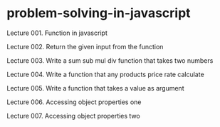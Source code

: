 # problem-solving-in-javascript

Lecture 001. Function in javascript

Lecture 002. Return the given input from the function

Lecture 003. Write a sum sub mul div function that takes two numbers

Lecture 004. Write a function that any products price rate calculate

Lecture 005. Write a function that takes a value as argument

Lecture 006. Accessing object properties one

Lecture 007. Accessing object properties two